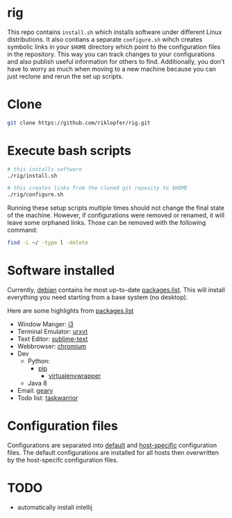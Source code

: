 # rig

This repo contains `install.sh` which installs software under different Linux distributions. It also contians a separate `configure.sh` wihch creates symbolic links in your `$HOME` directory which point to the configuration files in the repository. This way you can track changes to your configurations and also publish useful information for others to find. Additionally, you don't have to worry as much when moving to a new machine because you can just reclone and rerun the set up scripts. 

# Clone

```bash
git clone https://github.com/riklopfer/rig.git
```

# Execute bash scripts

```bash
# this installs software
./rig/install.sh

# this creates links from the cloned git reposity to $HOME 
./rig/configure.sh
```

Running these setup scripts multiple times should not change the final state of the machine. However, if configurations were removed or renamed, it will leave some orphaned links. Those can be removed with the following command:

```bash
find -L ~/ -type l -delete
```

# Software installed
Currently, [debian](resources/install/debian) contains he most up-to-date [packages.list](resources/install/debian/packages.list). This will install everything you need starting from a base system (no desktop).

Here are some highlights from [packages.list](resources/intall/debian/packages.list)
  * Window Manger: [i3](https://i3wm.org/)
  * Terminal Emulator: [urxvt](http://software.schmorp.de/pkg/rxvt-unicode.html)
  * Text Editor: [sublime-text](https://www.sublimetext.com/3)
  * Webbrowser: [chromium](https://www.chromium.org/Home)
  * Dev
    * Python: 
      * [pip](https://en.wikipedia.org/wiki/Pip_(package_manager))
        * [virtualenvwrapper](https://virtualenvwrapper.readthedocs.io/en/latest/)
    * Java 8
  * Email: [geary](https://wiki.gnome.org/Apps/Geary)
  * Todo list: [taskwarrior](https://taskwarrior.org/)



# Configuration files 

Configurations are separated into [default](resources/configure/default) and [host-specific](resources/configure/host) configuration files. The default configurations are installed for all hosts then overwritten by the host-specifc configuration files. 

# TODO

 * automatically install intellij
